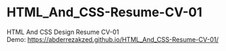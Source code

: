 # HTML_And_CSS-Resume-CV-01
HTML And CSS Design Resume CV-01<br>
Demo: https://abderrezakzed.github.io/HTML_And_CSS-Resume-CV-01/

